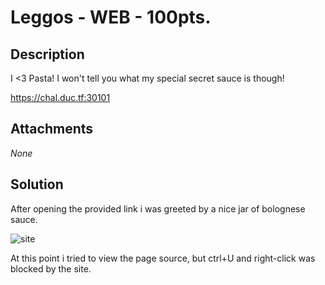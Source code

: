# Leggos - WEB - 100pts.

## Description
I <3 Pasta! I won't tell you what my special secret sauce is though!

https://chal.duc.tf:30101

## Attachments
_None_

## Solution
After opening the provided link i was greeted by a nice jar of bolognese sauce.

![site](https://github.com/SamIsland/writeups/blob/master/leggos/page.PNG)

At this point i tried to view the page source, but ctrl+U and right-click was blocked by the site.
